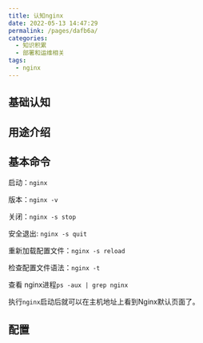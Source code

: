 ```yaml
---
title: 认知nginx
date: 2022-05-13 14:47:29
permalink: /pages/dafb6a/
categories:
  - 知识积累
  - 部署和运维相关
tags:
  - nginx
---
```

## 基础认知

## 用途介绍

## 基本命令
启动：`nginx`

版本：`nginx -v`

关闭：`nginx -s stop`

安全退出: `nginx -s quit`

重新加载配置文件：`nginx -s reload`

检查配置文件语法：`nginx -t`

查看 nginx进程`ps -aux | grep nginx`

执行`nginx`启动后就可以在主机地址上看到Nginx默认页面了。

## 配置
